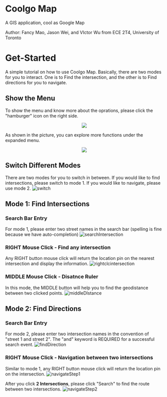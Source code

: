 # Coolgo Map
A GIS application, cool as Google Map

Author: Fancy Mao, Jason Wei, and VIctor Wu from ECE 2T4, University of Toronto 

# Get-Started
A simple tutorial on how to use Coolgo Map. Basically, there are two modes for you to interact. One is to Find the intersection, and the other is to Find directions for you to navigate.

## Show the Menu
To show the menu and know more about the oprations, please click the "hamburger" icon on the right side.
<p align="center">
  <img src=assets/menuclose.png>
</p>


As shown in the picture, you can explore more functions under the expanded menu.
<p align="center">
  <img src=assets/expandmenu.png>
</p>

## Switch Different Modes
There are two modes for you to switch in between. If you would like to find intersections, please switch to mode 1. If you would like to navigate, please use mode 2.
![switch](assets/introSwitch.png)

## Mode 1: Find Intersections
### Search Bar Entry
For mode 1, please enter two street names in the search bar (spelling is fine because we have auto-completion)
![searchIntersection](assets/searchIntersection.png)

### RIGHT Mouse Click - Find any intersection
Any RIGHT button mouse click will return the location pin on the nearest intersection and display the information.
![rightclcintersection](assets/findIntersectionClick.png)

### MIDDLE Mouse Click - Disatnce Ruler
In this mode, the MIDDLE button will help you to find the geodistance between two clicked points.
![middleDIstance](assets/distanceRuler.png)

## Mode 2: Find Directions
### Search Bar Entry
For mode 2, please enter two intersection names in the convention of "street 1 and street 2". The "and" keyword is REQUIRED for a successful search event.
![findDirection](assets/searchDirection.png)


### RIGHT Mouse Click - Navigation between two intersections
Similar to mode 1, any RIGHT button mouse click will return the location pin on the intersection.
![navigateStep1](assets/searchDirectionstep1.png)

After you click **2 Intersections**, please click "Search" to find the route between two intersections.
![navigateStep2](assets/findDirectionstep2.png)

